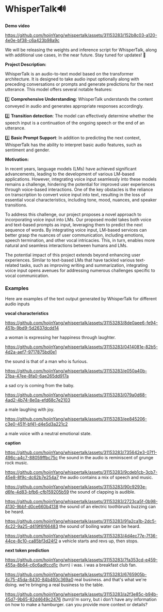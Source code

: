 # WhisperTalk🔊

**Demo video**

https://github.com/hojinYang/whispertalk/assets/31153283/152b8c03-a120-4e0e-bf38-c6a423b98a9c


We will be releasing the weights and inference script for WhisperTalk, along with additional use cases, in the near future. Stay tuned for updates! 🚀

**Project Description:**

WhisperTalk is an audio-to-text model based on the transformer architecture. It is designed to take audio input optionally along with preceding conversations or prompts and generate predictions for the next utterance. This model offers several notable features:

1️⃣ **Comprehensive Understanding**: WhisperTalk understands the content conveyed in audio and generates appropriate responses accordingly.

2️⃣ **Transition detection**: The model can effectively determine whether the speech input is a continuation of the ongoing speech or the end of an utterance.

3️⃣ **Basic Prompt Support**: In addition to predicting the next context, WhisperTalk has the ability to interpret basic audio features, such as sentiment and gender.

**Motivation:**

In recent years, language models (LMs) have achieved significant advancements, leading to the development of various LM-based applications. However, integrating voice input seamlessly into these models remains a challenge, hindering the potential for improved user experiences through voice-based interactions. One of the key obstacles is the reliance on transcription to convert voice input into text, resulting in the loss of essential vocal characteristics, including tone, mood, nuances, and speaker transitions.

To address this challenge, our project proposes a novel approach to incorporating voice input into LMs. Our proposed model takes both voice and text-based prompts as input, leveraging them to predict the next sequence of words. By integrating voice input, LM-based services can better grasp the nuances of user communication, including emotions, speech termination, and other vocal intricacies. This, in turn, enables more natural and seamless interactions between humans and LMs.

The potential impact of this project extends beyond enhancing user experiences. Similar to text-based LMs that have tackled various text-related tasks, such as improving writing and summarization, integrating voice input opens avenues for addressing numerous challenges specific to vocal communication.

### Examples 
Here are examples of the text output generated by WhisperTalk for different audio inputs

**vocal characteristics**


https://github.com/hojinYang/whispertalk/assets/31153283/8de0aee6-fe94-451b-9bd9-5d2637dcdd14


a woman is expressing her happiness through laughter.


https://github.com/hojinYang/whispertalk/assets/31153283/0414081e-82b5-4d2a-aef7-9717875bd0e1


the sound is that of a man who is furious.


https://github.com/hojinYang/whispertalk/assets/31153283/e050a40b-21ba-47ee-8fa0-6ae265dd917a


a sad cry is coming from the baby.


https://github.com/hojinYang/whispertalk/assets/31153283/079a0d68-4ad2-4b74-8e0a-efd68c7e2103


a male laughing with joy.


https://github.com/hojinYang/whispertalk/assets/31153283/ee845206-c3e0-451f-bf41-d4e5d3a221c2


a male voice with a neutral emotional state.

**caption**

https://github.com/hojinYang/whispertalk/assets/31153283/735642e3-07f1-496c-a4c7-88059ffbc75c
the sound in the audio is reminiscent of grunge rock music.

https://github.com/hojinYang/whispertalk/assets/31153283/9cdeb1cb-3cb7-45e8-8f9c-dc62b7e254a7
the audio contains a mix of speech and music.

https://github.com/hojinYang/whispertalk/assets/31153283/90c9293e-d6fe-4d83-bfb6-cfb159205b59
the sound of clapping is audible.

https://github.com/hojinYang/whispertalk/assets/31153283/2723ca5f-0b98-4130-9bbf-d0ce660b4138
the sound of an electric toothbrush buzzing can be heard.

https://github.com/hojinYang/whispertalk/assets/31153283/91a2ca1b-2dc5-4c22-9a25-d419f6f66483
the sound of boiling water can be heard.

https://github.com/hojinYang/whispertalk/assets/31153283/4d4ec77e-7f36-44ce-8c10-ca85bf3d24f2
a vehicle starts and revs up, then stops.

**next token prediction**

https://github.com/hojinYang/whispertalk/assets/31153283/7fa353cd-e459-455a-8b64-c6c6adfccd1c
(turn) i was. i was a breakfast club fan.

https://github.com/hojinYang/whispertalk/assets/31153283/6765905b-4c75-45da-8430-84b460c369a0
real business. and that's what we're doing. we're bringing a real business to the table.

https://github.com/hojinYang/whispertalk/assets/31153283/a2f3e85c-b94b-45d7-9b65-82d4649c2476
(turn)i'm sorry, but i don't have any information on how to make a hamburger. can you provide more context or details?

